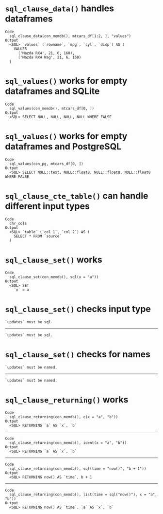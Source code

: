 # `sql_clause_data()` handles dataframes

    Code
      sql_clause_data(con_memdb(), mtcars_df[1:2, ], "values")
    Output
      <SQL> `values` (`rowname`, `mpg`, `cyl`, `disp`) AS (
        VALUES
          ('Mazda RX4', 21, 6, 160),
          ('Mazda RX4 Wag', 21, 6, 160)
      )

# `sql_values()` works for empty dataframes and SQLite

    Code
      sql_values(con_memdb(), mtcars_df[0, ])
    Output
      <SQL> SELECT NULL, NULL, NULL, NULL WHERE FALSE

# `sql_values()` works for empty dataframes and PostgreSQL

    Code
      sql_values(con_pg, mtcars_df[0, ])
    Output
      <SQL> SELECT NULL::text, NULL::float8, NULL::float8, NULL::float8 WHERE FALSE

# `sql_clause_cte_table()` can handle different input types

    Code
      chr_cols
    Output
      <SQL> `table` (`col 1`, `col 2`) AS (
        SELECT * FROM `source`
      )

# `sql_clause_set()` works

    Code
      sql_clause_set(con_memdb(), sql(x = "a"))
    Output
      <SQL> SET
        `x` = a

# `sql_clause_set()` checks input type

    `updates` must be sql.

---

    `updates` must be sql.

# `sql_clause_set()` checks for names

    `updates` must be named.

---

    `updates` must be named.

# `sql_clause_returning()` works

    Code
      sql_clause_returning(con_memdb(), c(x = "a", "b"))
    Output
      <SQL> RETURNING `a` AS `x`, `b`

---

    Code
      sql_clause_returning(con_memdb(), ident(x = "a", "b"))
    Output
      <SQL> RETURNING `a` AS `x`, `b`

---

    Code
      sql_clause_returning(con_memdb(), sql(time = "now()", "b + 1"))
    Output
      <SQL> RETURNING now() AS `time`, b + 1

---

    Code
      sql_clause_returning(con_memdb(), list(time = sql("now()"), x = "a", "b"))
    Output
      <SQL> RETURNING now() AS `time`, `a` AS `x`, `b`

